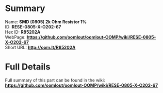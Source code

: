 
Summary
=================
  
Name: __SMD (0805) 2k Ohm Resistor 1%__    
ID: __RESE-0805-X-O202-67__   
Hex ID: __R85202A__   
WebPage: __https://github.com/oomlout/oomlout-OOMP/wiki/RESE-0805-X-O202-67__   
Short URL: __http://oom.lt/R85202A__   

Full Details
==========================
Full summary of this part can be found in the wiki:   
__https://github.com/oomlout/oomlout-OOMP/wiki/RESE-0805-X-O202-67__    

